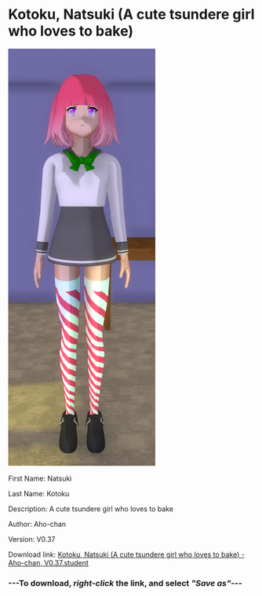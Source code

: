 # Kotoku, Natsuki (A cute tsundere girl who loves to bake)

<img src = "https://raw.githubusercontent.com/Arbiter1223/Daigaku-Gurashi-Custom-Students/master/Students/Files/Kotoku%2C%20Natsuki%20(A%20cute%20tsundere%20girl%20who%20loves%20to%20bake).png">

First Name: Natsuki

Last Name: Kotoku

Description: A cute tsundere girl who loves to bake

Author: Aho-chan

Version: V0.37

Download link: <a href="https://raw.githubusercontent.com/Arbiter1223/Daigaku-Gurashi-Custom-Students/master/Students/Files/Kotoku%2C%20Natsuki%20(A%20cute%20tsundere%20girl%20who%20loves%20to%20bake)%20-%20Aho-chan%2C%20V0.37.student">Kotoku, Natsuki (A cute tsundere girl who loves to bake) - Aho-chan, V0.37.student</a>

### ---**To download, _right-click_ the link, and select _"Save as"_**---
